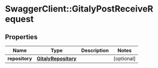 # SwaggerClient::GitalyPostReceiveRequest

## Properties
Name | Type | Description | Notes
------------ | ------------- | ------------- | -------------
**repository** | [**GitalyRepository**](GitalyRepository.md) |  | [optional] 


